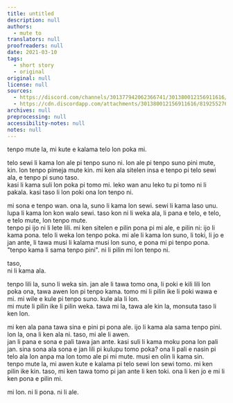```yaml
---
title: untitled
description: null
authors:
  - mute to
translators: null
proofreaders: null
date: 2021-03-10
tags:
  - short story
  - original
original: null
license: null
sources:
  - https://discord.com/channels/301377942062366741/301380012156911616/819255277039779921
  - https://cdn.discordapp.com/attachments/301380012156911616/819255276912902194/kyytdryidr865ich45.txt
archives: null
preprocessing: null
accessibility-notes: null
notes: null
---
```


tenpo mute la, mi kute e kalama telo lon poka mi.

telo sewi li kama lon ale pi tenpo suno ni. lon ale pi tenpo suno pini mute, kin. lon tenpo pimeja mute kin. mi ken ala sitelen insa e tenpo pi telo sewi ala, e tenpo pi suno taso.  \
kasi li kama suli lon poka pi tomo mi. leko wan anu leko tu pi tomo ni li pakala. kasi taso li lon poki ona lon tenpo ni.

mi sona e tenpo wan. ona la, suno li kama lon sewi. sewi li kama laso unu. lupa li kama lon kon walo sewi. taso kon ni li weka ala, li pana e telo, e telo, e telo mute, lon tenpo mute.  \
tenpo pi ijo ni li lete lili. mi ken sitelen e pilin pona pi mi ale, e pilin ni: ijo li kama pona. telo li weka lon tenpo poka. mi ale li kama lon suno, li toki, li jo e jan ante, li tawa musi li kalama musi lon suno, e pona mi pi tenpo pona. "tenpo kama li sama tenpo pini". ni li pilin mi lon tenpo ni.

taso,  \
ni li kama ala.

tenpo lili la, suno li weka sin. jan ale li tawa tomo ona, li poki e kili lili lon poka ona, tawa awen lon pi tenpo kama. tomo mi li pilin ike li poki wawa e mi. mi wile e kule pi tenpo suno. kule ala li lon.  \
mi mute li pilin ike li pilin weka. tawa mi la, tawa ale kin la, monsuta taso li ken lon.

mi ken ala pana tawa sina e pini pi pona ale. ijo li kama ala sama tenpo pini. lon la, ona li ken ala ni. taso, mi ale li awen.  \
jan li pana e sona e pali tawa jan ante. kasi suli li kama moku pona lon pali jan. sina sona ala sona e jan lili pi kulupu tomo poka? ona li pali e nasin pi telo ala lon anpa ma lon tomo ale pi mi mute. musi en olin li kama sin.  \
tenpo mute la, mi awen kute e kalama pi telo sewi lon sewi tomo. mi ken pilin ike kin. taso, mi ken tawa tomo pi jan ante li ken toki. ona li ken jo e mi li ken pona e pilin mi.
 
mi lon. ni li pona. ni li ale.
